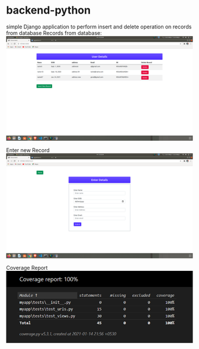 # backend-python
simple Django application to perform insert and delete operation on records from database
Records from database: 
![alt text](https://github.com/sarmabhargab/backend-python/blob/master/Screenshot%20from%202021-01-08%2013-24-59.png?raw=true)

Enter new Record
![alt text](https://github.com/sarmabhargab/backend-python/blob/master/Screenshot%20from%202021-01-08%2013-25-05.png?raw=true)

Coverage Report
![alt text](https://github.com/sarmabhargab/backend-python/blob/master/Screenshot_2021-01-15%20Coverage%20report.png)
